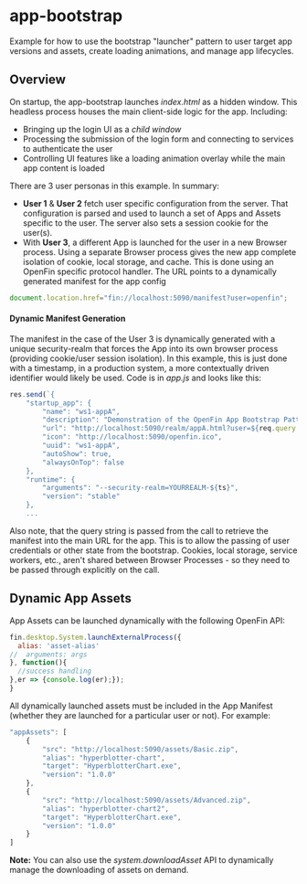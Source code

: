 # app-bootstrap
Example for how to use the bootstrap "launcher" pattern to user target app versions and assets, create loading animations, and manage app lifecycles.

## Overview
On startup, the app-bootstrap launches *index.html* as a hidden window.  This headless process houses the main client-side logic for the app.  Including:

* Bringing up the login UI as a *child window*
* Processing the submission of the login form and connecting to services to authenticate the user
* Controlling UI features like a loading animation overlay while the main app content is loaded

There are 3 user personas in this example.  In summary:
* **User 1** & **User 2** fetch user specific configuration from the server.  That configuration is parsed and used to launch a set of Apps and Assets specific to the user. The server also sets a session cookie for the  user(s).
* With **User 3**, a different App is launched for the user in a new Browser process.  Using a separate Browser process gives the new app complete isolation of cookie, local storage, and cache.  This is done using an OpenFin specific protocol handler.  The URL points to a dynamically generated manifest for the app config
```javascript
document.location.href="fin://localhost:5090/manifest?user=openfin";


```
#### Dynamic Manifest Generation
The manifest in the case of the User 3 is dynamically generated with a unique security-realm that forces the App into its own browser process (providing cookie/user session isolation). In this example, this is just done with a timestamp, in a production system, a more contextually driven identifier would likely be used.  Code is in *app.js* and looks like this:

```javascript
res.send(`{
    "startup_app": {
        "name": "ws1-appA",
        "description": "Demonstration of the OpenFin App Bootstrap Pattern",
        "url": "http://localhost:5090/realm/appA.html?user=${req.query.user}",
        "icon": "http://localhost:5090/openfin.ico",
        "uuid": "ws1-appA",
        "autoShow": true,
        "alwaysOnTop": false
    },
    "runtime": {
        "arguments": "--security-realm=YOURREALM-${ts}",
        "version": "stable"
    },
    ...
```
  Also note, that the query string is passed from the call to retrieve the manifest into the main URL for the app.  This is to allow the passing of user credentials or other state from the bootstrap.  Cookies, local storage, service workers, etc., aren't shared between Browser Processes - so they need to be passed through explicitly on the call.

## Dynamic App Assets
App Assets can be launched dynamically with the following OpenFin API:

```javascript
fin.desktop.System.launchExternalProcess({
  alias: 'asset-alias'
//	arguments: args
}, function(){
  //success handling
},er => {console.log(er);});
}
```

All dynamically launched assets must be included in the App Manifest (whether they are launched for a particular user or not). For example:

```javascript
"appAssets": [
    {
        "src": "http://localhost:5090/assets/Basic.zip",
        "alias": "hyperblotter-chart",
        "target": "HyperblotterChart.exe",
        "version": "1.0.0"
    },
    {
        "src": "http://localhost:5090/assets/Advanced.zip",
        "alias": "hyperblotter-chart2",
        "target": "HyperblotterChart.exe",
        "version": "1.0.0"
    }
]
```

**Note:** You can also use the *system.downloadAsset* API to dynamically manage the downloading of assets on demand.
